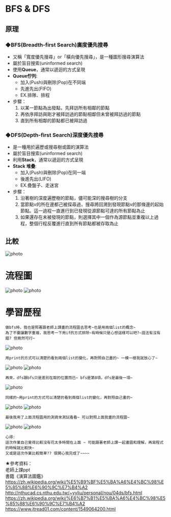 # BFS & DFS
## 原理
### ◆BFS(Breadth-first Search)廣度優先搜尋
* 又稱「寬度優先搜尋」or「橫向優先搜尋」，是一種圖形搜尋演算法
* 屬於盲目搜索(uninformed search)
* 使用**Queue**，通常以遞迴的方式呈現
* **Queue佇列**:           
  * 加入(Push)與刪除(Pop)在不同端
  * 先進先出(FIFO)
  * EX.排隊、排程
* 步驟：          
  1. 以某一節點為出發點，先拜訪所有相鄰的節點            
  2. 再依序拜訪與剛才被拜訪過的節點相鄰但未曾被拜訪過的節點          
  3. 直到所有相鄰的節點都已被拜訪過    

  
### ◆DFS(Depth-first Search)深度優先搜尋
* 是一種用於遍歷或搜尋樹或圖的演算法 
* 屬於盲目搜索(uninformed search)
* 利用**Stack**，通常以遞迴的方式呈現
* **Stack 堆疊**:       
  * 加入(Push)與刪除(Pop)在同一端
  * 後進先出(LIFO)
  * EX.疊盤子、走迷宮
* 步驟：           
  1. 沿著樹的深度遍歷樹的節點，儘可能深的搜尋樹的分支          
  2. 當節點v的所在邊都己被探尋過，搜尋將回溯到發現節點v的那條邊的起始節點。這一過程一直進行到已發現從源節點可達的所有節點為止          
  3. 如果還存在未被發現的節點，則選擇其中一個作為源節點並重複以上過程，整個行程反覆進行直到所有節點都被存取為止         

## 比較
![photo](https://github.com/stopraining/LearningNote/blob/master/pic/bfs11.JPG)
# 流程圖
![photo](https://github.com/stopraining/LearningNote/blob/master/pic/bfs6.JPG)
![photo](https://github.com/stopraining/LearningNote/blob/master/pic/bfs10.JPG)
# 學習歷程

    做bfs時，我也是照著跟老師上課畫的流程圖去思考~也是用兩個list的概念~
    為了不要讓數字重複，我思考一下用if的方式排除~有時候只是心想這樣可以吧?~語法有沒有錯? 但竟然可行~
    
![photo](https://github.com/stopraining/LearningNote/blob/master/pic/bfs14.JPG)

    用print的方式可以清楚的看到兩個list的變化，再對照自己畫的~ 一模一樣我就放心了~

![photo](https://github.com/stopraining/LearningNote/blob/master/pic/bfs16.JPG)
![photo](https://github.com/stopraining/LearningNote/blob/master/pic/bfs12.JPG)

    再來，dfs跟bfs只是差別在取的位置而已~ bfs是第0項，dfs是最後一項~
    
![photo](https://github.com/stopraining/LearningNote/blob/master/pic/bfs15.JPG)

    同樣的~用print的方式可以清楚的看到兩個list的變化，再對照自己畫的~ 
    
![photo](https://github.com/stopraining/LearningNote/blob/master/pic/bfs17.JPG)
![photo](https://github.com/stopraining/LearningNote/blob/master/pic/bfs13.JPG)

    最後我用了上面流程圖用的測資來測試看看~ 可以對照上面我畫的流程圖~
    
![photo](https://github.com/stopraining/LearningNote/blob/master/pic/bfs18.JPG)
![photo](https://github.com/stopraining/LearningNote/blob/master/pic/bfs19.JPG)

    心得:
    這次作業自己覺得比較沒有花太多時間在上面 ~ 可能跟著老師上課一起畫圖和理解，再寫程式的時候就比較快~
    又或是這次作業比較簡單?? 很開心我完成了~~~~

    
★參考資料：       
老師上課ppt    
書籍《演算法圖鑑》                
https://zh.wikipedia.org/wiki/%E5%B9%BF%E5%BA%A6%E4%BC%98%E5%85%88%E6%90%9C%E7%B4%A2       
http://nthucad.cs.nthu.edu.tw/~yyliu/personal/nou/04ds/bfs.html         
https://zh.wikipedia.org/wiki/%E6%B7%B1%E5%BA%A6%E4%BC%98%E5%85%88%E6%90%9C%E7%B4%A2          
https://www.itread01.com/content/1549064200.html                 

